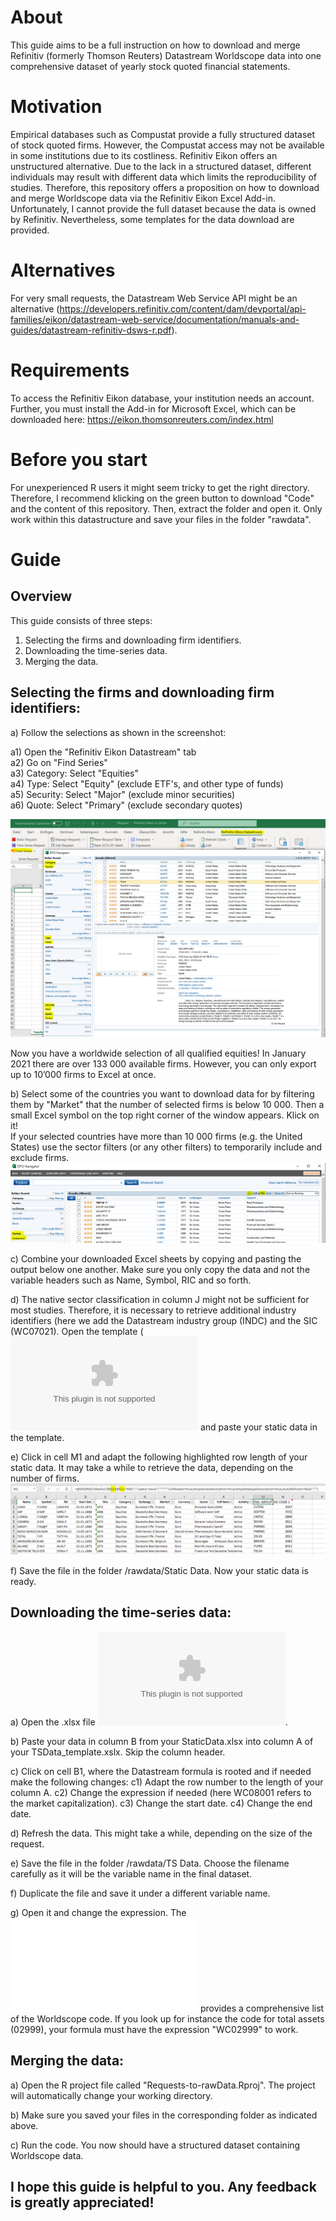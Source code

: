 # About
This guide aims to be a full instruction on how to download and merge Refinitiv (formerly Thomson Reuters) Datastream Worldscope data into one comprehensive dataset of yearly stock quoted financial statements.

# Motivation
Empirical databases such as Compustat provide a fully structured dataset of stock quoted firms. However, the Compustat access may not be available in some institutions due to its costliness. Refinitiv Eikon offers an unstructured alternative. Due to the lack in a structured dataset, different individuals may result with different data which limits the reproducibility  of studies. Therefore, this repository offers a proposition on how to download and merge Worldscope data via the Refinitiv Eikon Excel Add-in. Unfortunately, I cannot provide the full dataset because the data is owned by Refinitiv. Nevertheless, some templates for the data download are provided. 

# Alternatives
For very small requests, the Datastream Web Service API might be an alternative (https://developers.refinitiv.com/content/dam/devportal/api-families/eikon/datastream-web-service/documentation/manuals-and-guides/datastream-refinitiv-dsws-r.pdf).

# Requirements
To access the Refinitiv Eikon database, your institution needs an account. Further, you must install the Add-in for Microsoft Excel, which can be downloaded here: https://eikon.thomsonreuters.com/index.html 

# Before you start
For unexperienced R users it might seem tricky to get the right directory. Therefore, I recommend klicking on the green button to download "Code" and the content of this repository. Then, extract the folder and open it. Only work within this datastructure and save your files in the folder "rawdata".

# Guide
## Overview
This guide consists of three steps: 
1. Selecting the firms and downloading firm identifiers. 
2. Downloading the time-series data.
3. Merging the data. 

## Selecting the firms and downloading firm identifiers:
a) Follow the selections as shown in the screenshot:

  a1) Open the "Refinitiv Eikon Datastream" tab  
  a2) Go on "Find Series"  
  a3) Category: Select "Equities"  
  a4) Type: Select "Equity" (exclude ETF's, and other type of funds)  
  a5) Security: Select "Major" (exclude minor securities)  
  a6) Quote: Select "Primary" (exclude secondary quotes)  
  
 ![Refiniv Eikon Datastream selection parameters](/Screenshots/Static%20Data%20selection.PNG?raw=true "Refiniv Eikon Datastream selection parameters")
 
 Now you have a worldwide selection of all qualified equities! In January 2021 there are over 133 000 available firms. However, you can only export up to 10’000 firms to Excel at once.

b) Select some of the countries you want to download data for by filtering them by "Market" that the number of selected firms is below 10 000. Then a small Excel symbol on the top right corner of the window appears. Klick on it!  
If your selected countries have more than 10 000 firms (e.g. the United States) use the sector filters (or any other filters) to temporarily  include and exclude firms. 
 ![Market selection ](/Screenshots/Market%20selection.PNG?raw=true "Refiniv Eikon Datastream selection parameters")
 
c) Combine your downloaded Excel sheets by copying and pasting the output below one another. Make sure you only copy the data and not the variable headers such as Name, Symbol, RIC and so forth. 

d) The native sector classification in column J might not be sufficient for most studies. Therefore, it is necessary  to retrieve additional industry identifiers (here we add the Datastream industry group (INDC) and the SIC (WC07021). Open the template (![StaticData_template](/Templates/StaticData_template.xlsx?raw=true "StaticData_template") and paste your static data in the template. 

e) Click in cell M1 and adapt the following highlighted row length of your static data. It may take a while to retrieve the data, depending on the number of firms. 
![Row length](/Screenshots/Row%20length.PNG?raw=true "Refiniv Eikon Datastream selection parameters")

f) Save the file in the folder /rawdata/Static Data. Now your static data is ready. 


## Downloading the time-series data:
a) Open the .xlsx file ![TSData_template](/Templates/TSData_template.xlsx?raw=true "TSData_template"). 

b) Paste your data in column  B from your StaticData.xlsx into column A of your TSData_template.xslx. Skip the column header. 

c) Click on cell B1, where the Datastream formula is rooted and if needed make the following changes:
  c1) Adapt the row number to the length of your column A. 
  c2) Change the expression if needed (here WC08001 refers to the market capitalization).
  c3) Change the start date. 
  c4) Change the end date.

d) Refresh the data. This might take a while, depending on the size of the request. 

e) Save the file in the folder /rawdata/TS Data. Choose the filename carefully as it will be the variable name in the final dataset. 

f) Duplicate the file and save it under a different variable name. 

g) Open it and change the expression. The ![Thomson Financial Worldscope](/Templates/Thomson%20Financial%20Worldscope.pdf?raw=true "Thomson Financial Worldscope") provides a comprehensive list of the Worldscope code. If you look up for instance the code for total assets (02999), your formula must have the expression "WC02999" to work. 


## Merging the data:
a) Open the R project file called "Requests-to-rawData.Rproj". The project will automatically change your working directory. 

b) Make sure you saved your files in the corresponding folder as indicated above. 

c) Run the code. You now should have a structured dataset containing Worldscope data.



## I hope this guide is helpful to you. Any feedback is greatly appreciated!
